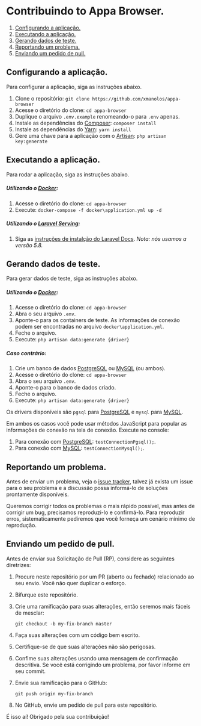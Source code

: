 # Contribuindo to Appa Browser.
1. [Configurando a aplicação.](#configurando-a-aplicação)
2. [Executando a aplicação.](#executando-a-aplicação)
3. [Gerando dados de teste.](#gerando-dados-de-teste)
4. [Reportando um problema.](#reportando-um-problema)
5. [Enviando um pedido de pull.](#enviando-um-pedido-de-pull)

## Configurando a aplicação.

Para configurar a aplicação, siga as instruções abaixo.

1. Clone o repositório: `git clone https://github.com/xmanolos/appa-browser`
2. Acesse o diretório do clone: `cd appa-browser`
3. Duplique o arquivo `.env.example` renomeando-o para `.env` apenas.
4. Instale as dependências do [Composer](https://getcomposer.org/): `composer install`
5. Instale as dependências do [Yarn](https://yarnpkg.com/): `yarn install`
6. Gere uma chave para a aplicação com o [Artisan](https://laravel.com/docs/master/artisan): `php artisan key:generate`

## Executando a aplicação.

Para rodar a aplicação, siga as instruções abaixo.

##### Utilizando o [Docker](https://www.docker.com/):
1. Acesse o diretório do clone: `cd appa-browser`
2. Execute: `docker-compose -f docker\application.yml up -d`

##### Utilizando o [Laravel Serving](https://laravel.com/docs/master/installation#installing-laravel):
1. Siga as [instruções de instalção do Laravel Docs](https://laravel.com/docs/master/installation#installing-laravel). _Nota: nós usamos a versão 5.8._

## Gerando dados de teste.

Para gerar dados de teste, siga as instruções abaixo.

##### Utilizando o [Docker](https://www.docker.com/):
1. Acesse o diretório do clone: `cd appa-browser`
2. Abra o seu arquivo `.env`.
3. Aponte-o para os containers de teste. As informações de conexão podem ser encontradas no arquivo `docker\application.yml`.
4. Feche o arquivo.
5. Execute: `php artisan data:generate {driver}`

##### Caso contrário:
1. Crie um banco de dados [PostgreSQL](https://www.postgresql.org/) ou [MySQL](https://www.mysql.com/) (ou ambos).
2. Acesse o diretório do clone: `cd appa-browser`
3. Abra o seu arquivo `.env`.
4. Aponte-o para o banco de dados criado.
5. Feche o arquivo.
6. Execute: `php artisan data:generate {driver}`

Os drivers disponíveis são `pgsql` para [PostgreSQL](https://www.postgresql.org/) e `mysql` para [MySQL](https://www.mysql.com/).

Em ambos os casos você pode usar métodos JavaScript para popular as informações de conexão na tela de conexão. Execute no console:
1. Para conexão com [PostgreSQL](https://www.postgresql.org/): `testConnectionPgsql();`.
2. Para conexão com [MySQL](https://www.mysql.com/): `testConnectionMysql();`.

## Reportando um problema.

Antes de enviar um problema, veja o [issue tracker](https://github.com/xmanolos/appa-browser/issues), talvez já exista um issue para o seu problema e a discussão possa informá-lo de soluções prontamente disponíveis.

Queremos corrigir todos os problemas o mais rápido possível, mas antes de corrigir um bug, precisamos reproduzi-lo e confirmá-lo. Para reproduzir erros, sistematicamente pediremos que você forneça um cenário mínimo de reprodução.

## Enviando um pedido de pull.

Antes de enviar sua Solicitação de Pull (RP), considere as seguintes diretrizes:

1. Procure neste repositório por um PR (aberto ou fechado) relacionado ao seu envio. Você não quer duplicar o esforço.
2. Bifurque este repositório.
3. Crie uma ramificação para suas alterações, então seremos mais fáceis de mesclar:

    ```shell
    git checkout -b my-fix-branch master
    ```

5. Faça suas alterações com um código bem escrito.
6. Certifique-se de que suas alterações não são perigosas.
7. Confime suas alterações usando uma mensagem de confirmação descritiva. Se você está corrigindo um problema, por favor informe em seu commit.
8. Envie sua ramificação para o GitHub:

    ```shell
    git push origin my-fix-branch
    ```

9. No GitHub, envie um pedido de pull para este repositório.

É isso aí! Obrigado pela sua contribuição!